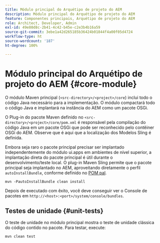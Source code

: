 ```yaml
---
title: Módulo principal do Arquétipo de projeto do AEM
description: Módulo principal do Arquétipo de projeto do AEM
feature: Componentes principais, Arquétipo de projeto do AEM
role: Architect, Developer, Admin
exl-id: 49e80d8c-2b41-4c42-b45e-c2e3b4b16a59
source-git-commit: 3ebe1a42d265185b36424b01844f4a00f05d4724
workflow-type: ht
source-wordcount: '187'
ht-degree: 100%

---
```


# Módulo principal do Arquétipo de projeto do AEM {#core-module}

O módulo Maven principal (`<src-directory>/<project>/core`) inclui todo o código Java necessário para a implementação. O módulo compactará todo o código Java e implantará na instância do AEM como um pacote OSGi.

O Plug-in do pacote Maven definido no `<src-directory>/<project>/core/pom.xml` é responsável pela compilação do código Java em um pacote OSGi que pode ser reconhecido pelo contêiner OSGi do AEM. Observe que é aqui que a localização dos Modelos Sling é definida.

Embora seja raro o pacote principal precisar ser implantado independentemente do módulo ui.apps em ambientes de nível superior, a implantação direta do pacote principal é útil durante o desenvolvimento/teste local. O plug-in Maven Sling permite que o pacote principal seja implantado no AEM, aproveitando diretamente o perfil `autoInstallBundle`, conforme definido no [POM pal](/help/developing/archetype/using.md#parent-pom).

```shell
mvn -PautoInstallBundle clean install
```

Depois de executado com êxito, você deve conseguir ver o Console de pacotes em `http://<host>:<port>/system/console/bundles`.

## Testes de unidade {#unit-tests}

O teste de unidade no módulo principal mostra o teste de unidade clássica do código contido no pacote. Para testar, execute:

```shell
mvn clean test
```
